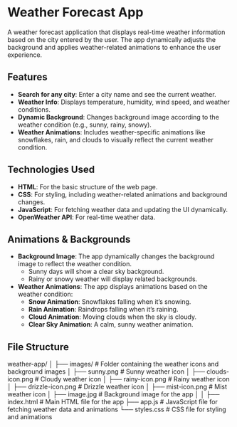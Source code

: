 # Weather Forecast App

A weather forecast application that displays real-time weather information based on the city entered by the user. The app dynamically adjusts the background and applies weather-related animations to enhance the user experience.

## Features
- **Search for any city**: Enter a city name and see the current weather.
- **Weather Info**: Displays temperature, humidity, wind speed, and weather conditions.
- **Dynamic Background**: Changes background image according to the weather condition (e.g., sunny, rainy, snowy).
- **Weather Animations**: Includes weather-specific animations like snowflakes, rain, and clouds to visually reflect the current weather condition.

## Technologies Used
- **HTML**: For the basic structure of the web page.
- **CSS**: For styling, including weather-related animations and background changes.
- **JavaScript**: For fetching weather data and updating the UI dynamically.
- **OpenWeather API**: For real-time weather data.

## Animations & Backgrounds
- **Background Image**: The app dynamically changes the background image to reflect the weather condition. 
    - Sunny days will show a clear sky background.
    - Rainy or snowy weather will display related backgrounds.
- **Weather Animations**: The app displays animations based on the weather condition:
    - **Snow Animation**: Snowflakes falling when it’s snowing.
    - **Rain Animation**: Raindrops falling when it’s raining.
    - **Cloud Animation**: Moving clouds when the sky is cloudy.
    - **Clear Sky Animation**: A calm, sunny weather animation.

## File Structure
weather-app/
│
├── images/                # Folder containing the weather icons and background images
│   ├── sunny.png          # Sunny weather icon
│   ├── clouds-icon.png    # Cloudy weather icon
│   ├── rainy-icon.png     # Rainy weather icon
│   ├── drizzle-icon.png   # Drizzle weather icon
│   ├── mist-icon.png      # Mist weather icon
│   ├── image.jpg     # Background image for the app
│
│
├── index.html             # Main HTML file for the app
├── app.js                 # JavaScript file for fetching weather data and animations
└── styles.css             # CSS file for styling and animations
